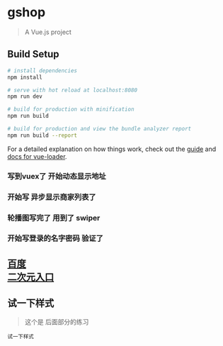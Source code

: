 # gshop

> A Vue.js project

## Build Setup

``` bash
# install dependencies
npm install

# serve with hot reload at localhost:8080
npm run dev

# build for production with minification
npm run build

# build for production and view the bundle analyzer report
npm run build --report
```

For a detailed explanation on how things work, check out the [guide](http://vuejs-templates.github.io/webpack/) and [docs for vue-loader](http://vuejs.github.io/vue-loader).
###  写到vuex了 开始动态显示地址
###  开始写 异步显示商家列表了
###  轮播图写完了 用到了 swiper
###  开始写登录的名字密码 验证了
[百度](http://www.baidu.com) <br>
[二次元入口](https://www.bilibili.com/)
---
试一下样式
---

> 这个是 后面部分的练习

```
试一下样式
```


